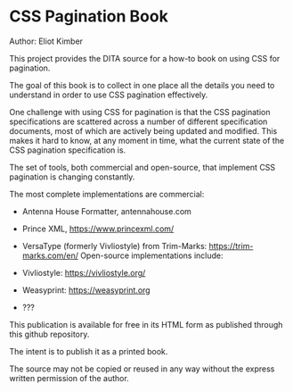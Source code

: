 # CSS Pagination Book

Author: Eliot Kimber

This project provides the DITA source for a how-to book on using CSS for pagination.

The goal of this book is to collect in one place all the details you need to understand in order to use CSS pagination effectively.

One challenge with using CSS for pagination is that the CSS pagination specifications are scattered across a number of different specification documents, most of which are actively being updated and modified. This makes it hard to know, at any moment in time, what the current state of the CSS pagination specification is.

The set of tools, both commercial and open-source, that implement CSS pagination is changing constantly.

The most complete implementations are commercial:

* Antenna House Formatter, antennahouse.com
* Prince XML, https://www.princexml.com/
* VersaType (formerly Vivliostyle) from Trim-Marks: https://trim-marks.com/en/
Open-source implementations include:

* Vivliostyle: https://vivliostyle.org/
* Weasyprint: https://weasyprint.org
* ???

This publication is available for free in its HTML form as published through this github repository.

The intent is to publish it as a printed book.

The source may not be copied or reused in any way without the express written permission of the author.


